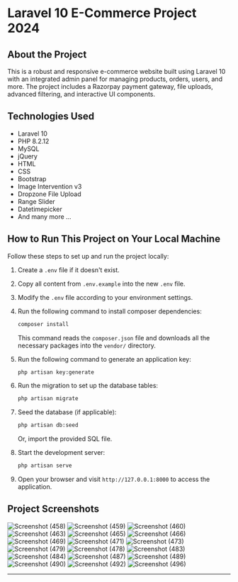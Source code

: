 # Laravel 10 E-Commerce Project 2024

## About the Project
This is a robust and responsive e-commerce website built using Laravel 10 with an integrated admin panel for managing products, orders, users, and more. The project includes a Razorpay payment gateway, file uploads, advanced filtering, and interactive UI components.

## Technologies Used
- Laravel 10
- PHP 8.2.12
- MySQL
- jQuery
- HTML
- CSS
- Bootstrap
- Image Intervention v3
- Dropzone File Upload
- Range Slider
- Datetimepicker
- And many more ...

## How to Run This Project on Your Local Machine
Follow these steps to set up and run the project locally:

1. Create a `.env` file if it doesn't exist.
2. Copy all content from `.env.example` into the new `.env` file.
3. Modify the `.env` file according to your environment settings.
4. Run the following command to install composer dependencies:
   ```bash
   composer install
   ```
   This command reads the `composer.json` file and downloads all the necessary packages into the `vendor/` directory.
4. Run the following command to generate an application key:
   ```bash
   php artisan key:generate
   ```
5. Run the migration to set up the database tables:
   ```bash
   php artisan migrate
   ```
6. Seed the database (if applicable):
   ```bash
   php artisan db:seed
   ```
   Or, import the provided SQL file.

7. Start the development server:
   ```bash
   php artisan serve
   ```
8. Open your browser and visit `http://127.0.0.1:8000` to access the application.

## Project Screenshots
![Screenshot (458)](https://github.com/user-attachments/assets/c1f19636-58e7-434d-a5d8-bcd60164037f)
![Screenshot (459)](https://github.com/user-attachments/assets/9c9725d3-3dae-405a-a8df-b26982613719)
![Screenshot (460)](https://github.com/user-attachments/assets/6de70db5-73ad-4c85-bdd0-4fc364693db0)
![Screenshot (463)](https://github.com/user-attachments/assets/3ebd7585-189e-4b30-b266-608b3e79844b)
![Screenshot (465)](https://github.com/user-attachments/assets/37eec135-7c61-4642-9f09-2c933e584119)
![Screenshot (466)](https://github.com/user-attachments/assets/08a91b90-65c2-4629-a445-e8b0f67d65ff)
![Screenshot (469)](https://github.com/user-attachments/assets/8b81524c-a604-45b6-9e61-01e40fc459b7)
![Screenshot (471)](https://github.com/user-attachments/assets/441a83de-167f-4825-967c-415fe4fa5a28)
![Screenshot (473)](https://github.com/user-attachments/assets/f7be70f7-ec35-4efa-9bfe-ce43b1cc87a1)
![Screenshot (479)](https://github.com/user-attachments/assets/6fdac0ec-ce0c-4734-ad08-40b5e0df711d)
![Screenshot (478)](https://github.com/user-attachments/assets/11e84ac6-0443-4a58-ab7a-b7534d307eb4)
![Screenshot (483)](https://github.com/user-attachments/assets/f1d5b2b5-292c-4643-b0d0-b3a48efe5ddb)
![Screenshot (484)](https://github.com/user-attachments/assets/96995e67-c0bb-45b8-9317-5ee700a5e4f7)
![Screenshot (487)](https://github.com/user-attachments/assets/b7aaf8be-046f-4011-8cd8-72a2b032ec53)
![Screenshot (489)](https://github.com/user-attachments/assets/ed8c15ae-876f-417c-b94c-cd5880808107)
![Screenshot (490)](https://github.com/user-attachments/assets/815d69a7-bff5-4d29-abd6-a927840f61bf)
![Screenshot (492)](https://github.com/user-attachments/assets/2c03221f-cdc7-4c46-8724-97b170aebdb5)
![Screenshot (496)](https://github.com/user-attachments/assets/f8616446-f0eb-48fd-a571-01dae6521107)

---
